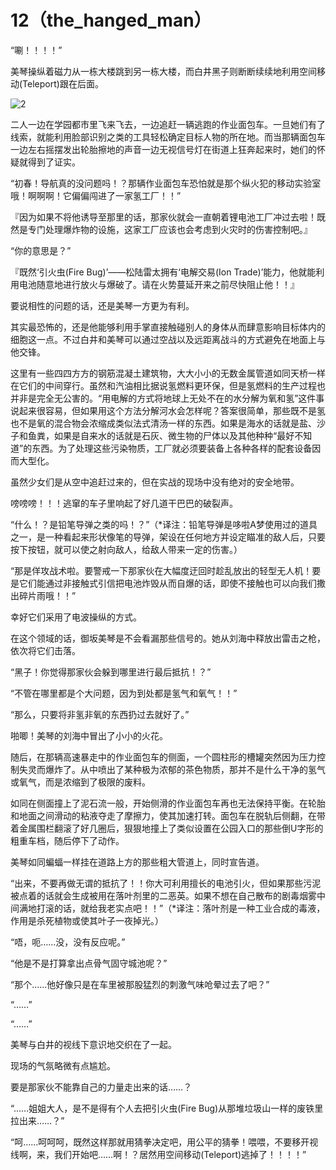 # 12（the_hanged_man）

“唰！！！！”

美琴操纵着磁力从一栋大楼跳到另一栋大楼，而白井黑子则断断续续地利用空间移动(Teleport)跟在后面。

![2](https://cnindex.github.io/Raligun-ColdGame/images/ch0/2.png)

二人一边在学园都市里飞来飞去，一边追赶一辆逃跑的作业面包车。一旦她们有了线索，就能利用脸部识别之类的工具轻松确定目标人物的所在地。而当那辆面包车一边左右摇摆发出轮胎擦地的声音一边无视信号灯在街道上狂奔起来时，她们的怀疑就得到了证实。

“初春！导航真的没问题吗！？那辆作业面包车恐怕就是那个纵火犯的移动实验室哦！啊啊啊！它偏偏闯进了一家氢工厂！！”

『因为如果不将他诱导至那里的话，那家伙就会一直朝着锂电池工厂冲过去啦！既然是专门处理爆炸物的设施，这家工厂应该也会考虑到火灾时的伤害控制吧。』

“你的意思是？”

『既然‘引火虫(Fire Bug)’——松陆雷太拥有‘电解交易(Ion Trade)’能力，他就能利用电池随意地进行放火与爆破了。请在火势蔓延开来之前尽快阻止他！！』

要说相性的问题的话，还是美琴一方更为有利。

其实最恐怖的，还是他能够利用手掌直接触碰别人的身体从而肆意影响目标体内的细胞这一点。不过白井和美琴可以通过空战以及远距离战斗的方式避免在地面上与他交锋。

这里有一些四四方方的钢筋混凝土建筑物，大大小小的无数金属管道如同天桥一样在它们的中间穿行。虽然和汽油相比据说氢燃料更环保，但是氢燃料的生产过程也并非是完全无公害的。“用电解的方式将地球上无处不在的水分解为氧和氢”这件事说起来很容易，但如果用这个方法分解河水会怎样呢？答案很简单，那些既不是氢也不是氧的混合物会浓缩成类似法式清汤一样的东西。如果是海水的话就是盐、沙子和鱼粪，如果是自来水的话就是石灰、微生物的尸体以及其他种种“最好不知道”的东西。为了处理这些污染物质，工厂就必须要装备上各种各样的配套设备因而大型化。

虽然少女们是从空中追赶过来的，但在实战的现场中没有绝对的安全地带。

嗙嗙嗙！！！逃窜的车子里响起了好几道干巴巴的破裂声。

“什么！？是铅笔导弹之类的吗！？”（*译注：铅笔导弹是哆啦A梦使用过的道具之一，是一种看起来形状像笔的导弹，架设在任何地方并设定瞄准的敌人后，只要按下按钮，就可以使之射向敌人，给敌人带来一定的伤害。）

“那是佯攻战术啦。要警戒一下那家伙在大幅度迂回时趁乱放出的轻型无人机！要是它们能通过非接触式引信把电池炸毁从而自爆的话，即使不接触也可以向我们撒出碎片雨哦！！”

幸好它们采用了电波操纵的方式。

在这个领域的话，御坂美琴是不会看漏那些信号的。她从刘海中释放出雷击之枪，依次将它们击落。

“黑子！你觉得那家伙会躲到哪里进行最后抵抗！？”

“不管在哪里都是个大问题，因为到处都是氢气和氧气！！”

“那么，只要将非氢非氧的东西扔过去就好了。”

啪唧！美琴的刘海中冒出了小小的火花。

随后，在那辆高速暴走中的作业面包车的侧面，一个圆柱形的槽罐突然因为压力控制失灵而爆炸了。从中喷出了某种极为浓郁的茶色物质，那并不是什么干净的氢气或氧气，而是浓缩到了极限的废料。

如同在侧面撞上了泥石流一般，开始侧滑的作业面包车再也无法保持平衡。在轮胎和地面之间滑动的粘液夺走了摩擦力，使其加速打转。面包车在脱轨后侧翻，在带着金属围栏翻滚了好几圈后，狠狠地撞上了类似设置在公园入口的那些倒U字形的粗重车档，随后停下了动作。

美琴如同蝙蝠一样挂在道路上方的那些粗大管道上，同时宣告道。

“出来，不要再做无谓的抵抗了！！你大可利用擅长的电池引火，但如果那些污泥被点着的话就会生成被用在落叶剂里的二恶英。如果不想在自己散布的剧毒烟雾中间满地打滚的话，就给我老实点吧！！”（*译注：落叶剂是一种工业合成的毒液，作用是杀死植物或使其叶子一夜掉光。）

“唔，呃……没，没有反应呢。”

“他是不是打算拿出点骨气固守城池呢？”

“那个……他好像只是在车里被那股猛烈的刺激气味呛晕过去了吧？”

“……”

“……”

美琴与白井的视线下意识地交织在了一起。

现场的气氛略微有点尴尬。

要是那家伙不能靠自己的力量走出来的话……？

“……姐姐大人，是不是得有个人去把引火虫(Fire Bug)从那堆垃圾山一样的废铁里拉出来……？”

“呵……呵呵呵，既然这样那就用猜拳决定吧，用公平的猜拳！喂喂，不要移开视线啊，来，我们开始吧……啊！？居然用空间移动(Teleport)逃掉了！！！！” 
